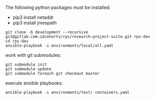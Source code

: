 The following python packages must be installed:

* pip3 install netaddr
* pip3 install jmespath

```
git clone -b development --recursive git@gitlab.com:idcohorts/rps/research-project-suite.git rps-dev
cd rps-dev
ansible-playbook -i environments/local/all.yaml
```

work with git submodules:
```
git submodule init
git submodule update
git submodule foreach git checkout master
```

execute ansible playbooks:
```
ansible-playbook -i environments/test/ containers.yaml
```
